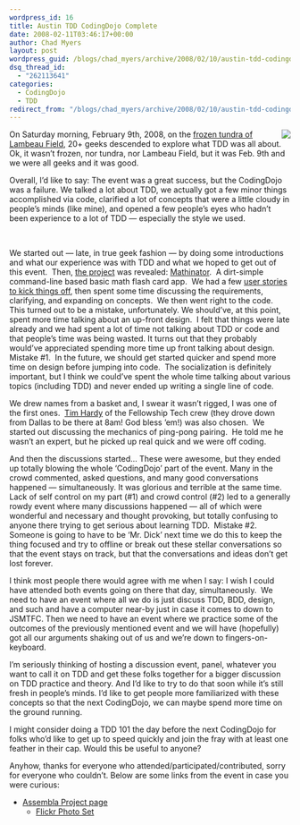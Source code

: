 ```yaml
---
wordpress_id: 16
title: Austin TDD CodingDojo Complete
date: 2008-02-11T03:46:17+00:00
author: Chad Myers
layout: post
wordpress_guid: /blogs/chad_myers/archive/2008/02/10/austin-tdd-codingdojo-complete.aspx
dsq_thread_id:
  - "262113641"
categories:
  - CodingDojo
  - TDD
redirect_from: "/blogs/chad_myers/archive/2008/02/10/austin-tdd-codingdojo-complete.aspx/"
---
```

<img style="margin: 0px 0px 0px 15px" src="http://farm3.static.flickr.com/2069/2256055088_2c08066a8a.jpg?v=0" align="right" />On Saturday morning, February 9th, 2008, on the [frozen tundra of Lambeau Field](http://en.wikipedia.org/wiki/Lambeau_Field#.22The_Frozen_Tundra.22), 20+ geeks descended to explore what TDD was all about. Ok, it wasn&#8217;t frozen, nor tundra, nor Lambeau Field, but it was Feb. 9th and we were all geeks and it was good.

Overall, I&#8217;d like to say: The event was a great success, but the CodingDojo was a failure. We talked a lot about TDD, we actually got a few minor things accomplished via code, clarified a lot of concepts that were a little cloudy in people&#8217;s minds (like mine), and opened a few people&#8217;s eyes who hadn&#8217;t been experience to a lot of TDD &#8212; especially the style we used.

&nbsp;

We started out &#8212; late, in true geek fashion &#8212; by doing some introductions and what our experience was with TDD and what we hoped to get out of this event.&nbsp; Then, [the project](http://www.assembla.com/wiki/show/austintddcodingdojo) was revealed: [Mathinator](http://svn2.assembla.com/svn/austintddcodingdojo/Mathinator/).&nbsp; A dirt-simple command-line based basic math flash card app.&nbsp; We had a few [user stories to kick things off](http://www.assembla.com/spaces/tickets/index/a78hRw1sKr3k9EabIlDkbG?spaces_tool_id=a84jRE1sKr3k9EabIlDkbG), then spent some time discussing the requirements, clarifying, and expanding on concepts.&nbsp; We then went right to the code.&nbsp; This turned out to be a mistake, unfortunately. We should&#8217;ve, at this point, spent more time talking about an up-front design.&nbsp; I felt that things were late already and we had spent a lot of time not talking about TDD or code and that people&#8217;s time was being wasted. It turns out that they probably would&#8217;ve appreciated spending more time up front talking about design. Mistake #1.&nbsp; In the future, we should get started quicker and spend more time on design before jumping into code.&nbsp; The socialization is definitely important, but I think we could&#8217;ve spent the whole time talking about various topics (including TDD) and never ended up writing a single line of code.

We drew names from a basket and, I swear it wasn&#8217;t rigged, I was one of the first ones.&nbsp; [Tim Hardy](https://experience.fellowshipone.com/blogs/intelligentdesign/default.aspx) of the Fellowship Tech crew (they drove down from Dallas to be there at 8am! God bless &#8217;em!) was also chosen.&nbsp; We started out discussing the mechanics of ping-pong pairing.&nbsp; He told me he wasn&#8217;t an expert, but he picked up real quick and we were off coding.

And then the discussions started&#8230; These were awesome, but they ended up totally blowing the whole &#8216;CodingDojo&#8217; part of the event. Many in the crowd commented, asked questions, and many good conversations happened &#8212; simultaneously. It was glorious and terrible at the same time. Lack of self control on my part (#1) and crowd control (#2) led to a generally rowdy event where many discussions happened &#8212; all of which were wonderful and necessary and thought provoking, but totally confusing to anyone there trying to get serious about learning TDD.&nbsp; Mistake #2.&nbsp; Someone is going to have to be &#8216;Mr. Dick&#8217; next time we do this to keep the thing focused and try to offline or break out these stellar conversations so that the event stays on track, but that the conversations and ideas don&#8217;t get lost forever.

I think most people there would agree with me when I say: I wish I could have attended both events going on there that day, simultaneously.&nbsp; We need to have an event where all we do is just discuss TDD, BDD, design, and such and have a computer near-by just in case it comes to down to JSMTFC. Then we need to have an event where we practice some of the outcomes of the previously mentioned event and we will have (hopefully) got all our arguments shaking out of us and we&#8217;re down to fingers-on-keyboard.

I&#8217;m seriously thinking of hosting a discussion event, panel, whatever you want to call it on TDD and get these folks together for a bigger discussion on TDD practice and theory. And I&#8217;d like to try to do that soon while it&#8217;s still fresh in people&#8217;s minds. I&#8217;d like to get people more familiarized with these concepts so that the next CodingDojo, we can maybe spend more time on the ground running.

I might consider doing a TDD 101 the day before the next CodingDojo for folks who&#8217;d like to get up to speed quickly and join the fray with at least one feather in their cap. Would this be useful to anyone?

Anyhow, thanks for everyone who attended/participated/contributed, sorry for everyone who couldn&#8217;t. Below are some links from the event in case you were curious:

  * [Assembla Project page](http://www.assembla.com/wiki/show/austintddcodingdojo) 
      * [Flickr Photo Set](http://www.flickr.com/photos/15936983@N04/sets/72157603883173852/)</ul>